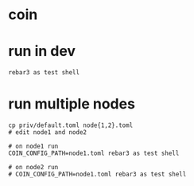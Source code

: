 coin
=====

run in dev
==========

    rebar3 as test shell


run multiple nodes
===

    cp priv/default.toml node{1,2}.toml
    # edit node1 and node2
    
    # on node1 run
    COIN_CONFIG_PATH=node1.toml rebar3 as test shell

    # on node2 run
    # COIN_CONFIG_PATH=node1.toml rebar3 as test shell